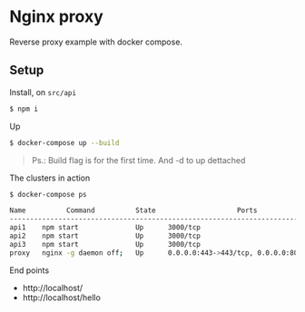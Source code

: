 # Nginx proxy

Reverse proxy example with docker compose.

## Setup

Install, on `src/api`

```bash
$ npm i
```

Up

```bash
$ docker-compose up --build
```

> Ps.: Build flag is for the first time. And -d to up dettached

The clusters in action

```bash
$ docker-compose ps

Name          Command          State                    Ports
-------------------------------------------------------------------------------
api1    npm start              Up      3000/tcp
api2    npm start              Up      3000/tcp
api3    npm start              Up      3000/tcp
proxy   nginx -g daemon off;   Up      0.0.0.0:443->443/tcp, 0.0.0.0:80->80/tcp
```

End points

- http://localhost/
- http://localhost/hello

